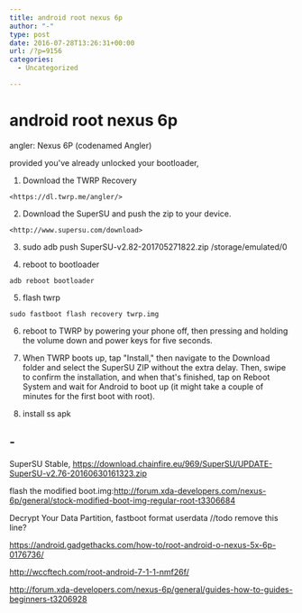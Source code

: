 ```yaml
---
title: android root nexus 6p
author: "-"
type: post
date: 2016-07-28T13:26:31+00:00
url: /?p=9156
categories:
  - Uncategorized

---
```

# android root nexus 6p
angler: Nexus 6P (codenamed Angler)
  
provided you've already unlocked your bootloader,

  1. Download the TWRP Recovery
  
    <https://dl.twrp.me/angler/> 
  2. Download the SuperSU and push the zip to your device.
  
    <http://www.supersu.com/download>

  3. sudo adb push SuperSU-v2.82-201705271822.zip /storage/emulated/0

  4. reboot to bootloader
  
    adb reboot bootloader

  5. flash twrp
  
    sudo fastboot flash recovery twrp.img

  6. reboot to TWRP by powering your phone off, then pressing and holding the volume down and power keys for five seconds.

  7. When TWRP boots up, tap "Install," then navigate to the Download folder and select the SuperSU ZIP without the extra delay. Then, swipe to confirm the installation, and when that's finished, tap on Reboot System and wait for Android to boot up (it might take a couple of minutes for the first boot with root).

  8. install ss apk

## -

SuperSU Stable, https://download.chainfire.eu/969/SuperSU/UPDATE-SuperSU-v2.76-20160630161323.zip

flash the modified boot.img:http://forum.xda-developers.com/nexus-6p/general/stock-modified-boot-img-regular-root-t3306684
  
Decrypt Your Data Partition, fastboot format userdata //todo remove this line?

https://android.gadgethacks.com/how-to/root-android-o-nexus-5x-6p-0176736/
  
http://wccftech.com/root-android-7-1-1-nmf26f/
  
http://forum.xda-developers.com/nexus-6p/general/guides-how-to-guides-beginners-t3206928